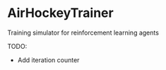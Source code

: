 # AirHockeyTrainer
Training simulator for reinforcement learning agents

TODO: 
* Add iteration counter
